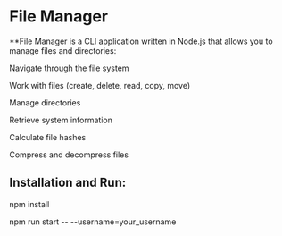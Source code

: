 # File Manager

**File Manager is a CLI application written in Node.js that allows you to manage files and directories:

Navigate through the file system

Work with files (create, delete, read, copy, move)

Manage directories

Retrieve system information

Calculate file hashes

Compress and decompress files 

## Installation and Run:

npm install

npm run start -- --username=your_username